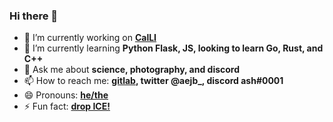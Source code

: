 ### Hi there 👋

- 🔭 I’m currently working on **[CalLI](https://github.com/calliapp)**
- 🌱 I’m currently learning **Python Flask, JS, looking to learn Go, Rust, and C++**
- 💬 Ask me about **science, photography, and discord**
- 📫 How to reach me: **[gitlab](https://gitlab.com/aejb), twitter @aejb_, discord ash#0001**
- 😄 Pronouns: **[he/the](http://pronoun.is/they/them)**
- ⚡ Fun fact: **[drop ICE!](https://github.com/drop-ice/dear-github-2.0)**

